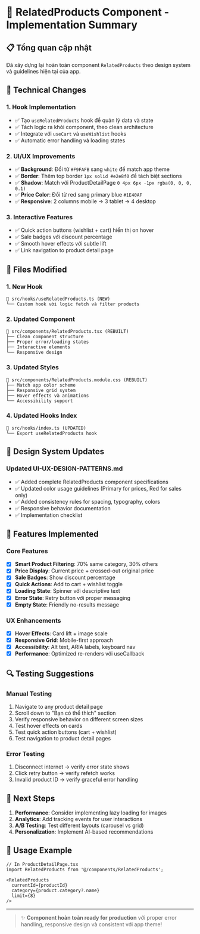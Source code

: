 # 🔗 RelatedProducts Component - Implementation Summary

## 📋 Tổng quan cập nhật
Đã xây dựng lại hoàn toàn component `RelatedProducts` theo design system và guidelines hiện tại của app.

## 🔧 Technical Changes

### 1. Hook Implementation
- ✅ Tạo `useRelatedProducts` hook để quản lý data và state
- ✅ Tách logic ra khỏi component, theo clean architecture
- ✅ Integrate với `useCart` và `useWishlist` hooks
- ✅ Automatic error handling và loading states

### 2. UI/UX Improvements 
- ✅ **Background**: Đổi từ `#F9FAFB` sang `white` để match app theme
- ✅ **Border**: Thêm top border `1px solid #e2e8f0` để tách biệt sections
- ✅ **Shadow**: Match với ProductDetailPage `0 4px 6px -1px rgba(0, 0, 0, 0.1)`
- ✅ **Price Color**: Đổi từ red sang primary blue `#1E40AF`
- ✅ **Responsive**: 2 columns mobile → 3 tablet → 4 desktop

### 3. Interactive Features
- ✅ Quick action buttons (wishlist + cart) hiển thị on hover
- ✅ Sale badges với discount percentage
- ✅ Smooth hover effects với subtle lift
- ✅ Link navigation to product detail page

## 📁 Files Modified

### 1. New Hook
```
📄 src/hooks/useRelatedProducts.ts (NEW)
└── Custom hook với logic fetch và filter products
```

### 2. Updated Component  
```
📄 src/components/RelatedProducts.tsx (REBUILT)
├── Clean component structure
├── Proper error/loading states
├── Interactive elements
└── Responsive design
```

### 3. Updated Styles
```  
📄 src/components/RelatedProducts.module.css (REBUILT)
├── Match app color scheme
├── Responsive grid system
├── Hover effects và animations
└── Accessibility support
```

### 4. Updated Hooks Index
```
📄 src/hooks/index.ts (UPDATED)
└── Export useRelatedProducts hook
```

## 🎨 Design System Updates

### Updated UI-UX-DESIGN-PATTERNS.md
- ✅ Added complete RelatedProducts component specifications
- ✅ Updated color usage guidelines (Primary for prices, Red for sales only)
- ✅ Added consistency rules for spacing, typography, colors
- ✅ Responsive behavior documentation
- ✅ Implementation checklist

## 📱 Features Implemented

### Core Features
- [x] **Smart Product Filtering**: 70% same category, 30% others
- [x] **Price Display**: Current price + crossed-out original price
- [x] **Sale Badges**: Show discount percentage
- [x] **Quick Actions**: Add to cart + wishlist toggle
- [x] **Loading State**: Spinner với descriptive text
- [x] **Error State**: Retry button với proper messaging
- [x] **Empty State**: Friendly no-results message

### UX Enhancements
- [x] **Hover Effects**: Card lift + image scale
- [x] **Responsive Grid**: Mobile-first approach
- [x] **Accessibility**: Alt text, ARIA labels, keyboard nav
- [x] **Performance**: Optimized re-renders với useCallback

## 🔍 Testing Suggestions

### Manual Testing
1. Navigate to any product detail page
2. Scroll down to "Bạn có thể thích" section
3. Verify responsive behavior on different screen sizes
4. Test hover effects on cards
5. Test quick action buttons (cart + wishlist)
6. Test navigation to product detail pages

### Error Testing
1. Disconnect internet → verify error state shows
2. Click retry button → verify refetch works
3. Invalid product ID → verify graceful error handling

## 🚀 Next Steps
1. **Performance**: Consider implementing lazy loading for images
2. **Analytics**: Add tracking events for user interactions
3. **A/B Testing**: Test different layouts (carousel vs grid)
4. **Personalization**: Implement AI-based recommendations

## 📖 Usage Example
```tsx
// In ProductDetailPage.tsx
import RelatedProducts from '@/components/RelatedProducts';

<RelatedProducts 
  currentId={productId}
  category={product.category?.name} 
  limit={8}
/>
```

---

> ✨ **Component hoàn toàn ready for production** với proper error handling, responsive design và consistent với app theme!
